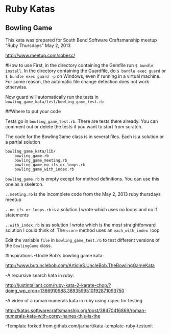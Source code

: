 Ruby Katas
==========

Bowling Game
------------

This kata was prepared for South Bend Software Craftsmanship meetup "Ruby Thursdays" May 2, 2013

http://www.meetup.com/sobesc/

#How to use
First, in the directory containing the Gemfile run `$ bundle install`.  In the directory containing the Guardfile, do `$ bundle exec guard` or `$ bundle exec guard -p` on Windows, even if running in a virtual machine.  For some reason, the automatic file change detection does not work otherwise.

Now guard will automatically run the tests in `bowling_game_kata/test/bowling_game_test.rb`

##Where to put your code

Tests go in `bowling_game_test.rb`.  There are tests there already. You can comment out or delete the tests if you want to start from scratch.

The code for the BowlingGame class is in several files.  Each is a solution or a partial solution

	bowling_game_kata/lib/
		bowling_game.rb
		bowling_game_meeting.rb
		bowling_game_no_ifs_or_loops.rb
		bowling_game_with_index.rb

`bowling_game.rb` is empty except for method definitions.  You can use this one as a skeleton.

`..meeting.rb` is the incomplete code from the May 2, 2013 ruby thursdays meetup

`..no_ifs_or_loops.rb` is a solution I wrote which uses no loops and no if statements

`..with_index.rb` is as solution I wrote which is the most straightforward solution I could think of.  The `score` method uses an `each_with_index `loop

Edit the variable `file` in `bowling_game_test.rb` to test different versions of the `BowlingGame` class.

#Inspirations
-Uncle Bob's bowling game kata:

http://www.butunclebob.com/ArticleS.UncleBob.TheBowlingGameKata
	
-A recursive search kata in ruby:

http://justintallant.com/ruby-kata-2-karate-chop/?doing_wp_cron=1366910988.3893599510192871093750
	
-A video of a roman numerals kata in ruby using rspec for testing

http://katas.softwarecraftsmanship.org/post/38470416869/roman-numerals-kata-with-corey-haines-this-is-the
	
-Template forked from github.com/jarhart/kata-template-ruby-testunit
